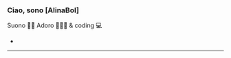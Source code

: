 ### Ciao, sono [AlinaBol]

Suono :musical_keyboard::notes:
Adoro :rabbit::tropical_fish::shell:
& coding :computer:

-
---

